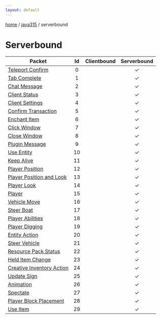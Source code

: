 ```yaml
---
layout: default
---
```


[home](/)  /  [java315](/protocol/java315)  /  serverbound

# Serverbound

Packet | Id | Clientbound | Serverbound
---|:---:|:---:|:---:
[Teleport Confirm](serverbound/teleport-confirm) | 0 |   | ✓
[Tab Complete](serverbound/tab-complete) | 1 |   | ✓
[Chat Message](serverbound/chat-message) | 2 |   | ✓
[Client Status](serverbound/client-status) | 3 |   | ✓
[Client Settings](serverbound/client-settings) | 4 |   | ✓
[Confirm Transaction](serverbound/confirm-transaction) | 5 |   | ✓
[Enchant Item](serverbound/enchant-item) | 6 |   | ✓
[Click Window](serverbound/click-window) | 7 |   | ✓
[Close Window](serverbound/close-window) | 8 |   | ✓
[Plugin Message](serverbound/plugin-message) | 9 |   | ✓
[Use Entity](serverbound/use-entity) | 10 |   | ✓
[Keep Alive](serverbound/keep-alive) | 11 |   | ✓
[Player Position](serverbound/player-position) | 12 |   | ✓
[Player Position and Look](serverbound/player-position-and-look) | 13 |   | ✓
[Player Look](serverbound/player-look) | 14 |   | ✓
[Player](serverbound/player) | 15 |   | ✓
[Vehicle Move](serverbound/vehicle-move) | 16 |   | ✓
[Steer Boat](serverbound/steer-boat) | 17 |   | ✓
[Player Abilities](serverbound/player-abilities) | 18 |   | ✓
[Player Digging](serverbound/player-digging) | 19 |   | ✓
[Entity Action](serverbound/entity-action) | 20 |   | ✓
[Steer Vehicle](serverbound/steer-vehicle) | 21 |   | ✓
[Resource Pack Status](serverbound/resource-pack-status) | 22 |   | ✓
[Held Item Change](serverbound/held-item-change) | 23 |   | ✓
[Creative Inventory Action](serverbound/creative-inventory-action) | 24 |   | ✓
[Update Sign](serverbound/update-sign) | 25 |   | ✓
[Animation](serverbound/animation) | 26 |   | ✓
[Spectate](serverbound/spectate) | 27 |   | ✓
[Player Block Placement](serverbound/player-block-placement) | 28 |   | ✓
[Use Item](serverbound/use-item) | 29 |   | ✓

